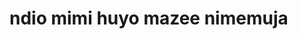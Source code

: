 <!DOCTYPE html>
<html>
<head>
	<title>Hello world</title>
</head>
<body>
<h1>ndio mimi huyo mazee nimemuja</h1>
</body>
</html>